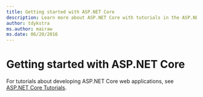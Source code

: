 ```yaml
---
title: Getting started with ASP.NET Core
description: Learn more about ASP.NET Core with tutorials in the ASP.NET Core documentation.
author: tdykstra
ms.author: mairaw
ms.date: 06/20/2016
---
```

# Getting started with ASP.NET Core

For tutorials about developing ASP.NET Core web applications, see [ASP.NET Core Tutorials](/aspnet/core/tutorials).
